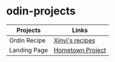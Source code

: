 # odin-projects

| Projects  | Links |
| ------------- | ------------- |
| Ordin Recipe  | [Xinyi's recipes](https://xinyi-long.github.io/odin-projects/odin-recipes/)|
| Landing Page  | [Hometown Project](https://xinyi-long.github.io/odin-projects/landing-page/)|
